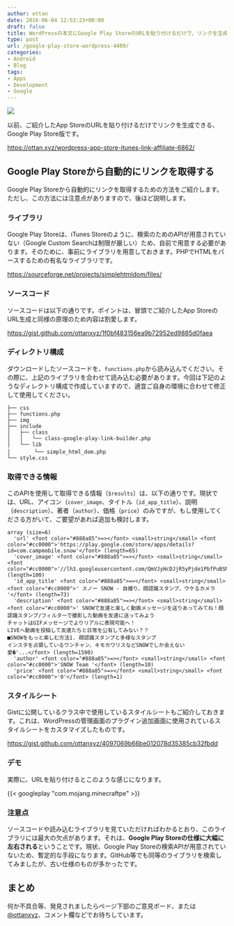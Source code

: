 ```yaml
---
author: ottan
date: 2016-06-04 12:53:23+00:00
draft: false
title: WordPressの本文にGoogle Play StoreのURLを貼り付けるだけで、リンクを生成できるようにする
type: post
url: /google-play-store-wordpress-4409/
categories:
- Android
- Blog
tags:
- Apps
- Development
- Google
---
```


![](/images/2016/06/160604-5752cc4aacb45.jpg)






以前、ご紹介したApp StoreのURLを貼り付けるだけでリンクを生成できる、Google Play Store版です。



https://ottan.xyz/wordpress-app-store-itunes-link-affiliate-6862/



## Google Play Storeから自動的にリンクを取得する





Google Play Storeから自動的にリンクを取得するための方法をご紹介します。ただし、この方法には注意点がありますので、後ほど説明します。





### ライブラリ





Google Play Storeは、iTunes Storeのように、検索のためのAPIが用意されていない（Google Custom Searchは制限が厳しい）ため、自前で用意する必要があります。そのために、事前にライブラリを用意しておきます。PHPでHTMLをパースするための有名なライブラリです。



https://sourceforge.net/projects/simplehtmldom/files/



### ソースコード





ソースコードは以下の通りです。ポイントは、冒頭でご紹介したApp StoreのURL生成と同様の原理のため内容は割愛します。



https://gist.github.com/ottanxyz/1f0bf483156ea9b72952ed9885d0faea



### ディレクトリ構成





ダウンロードしたソースコードを、`functions.php`から読み込んでください。その際に、上記のライブラリを合わせて読み込む必要があります。今回は下記のようなディレクトリ構成で作成していますので、適宜ご自身の環境に合わせて修正して使用してください。




    
    ├── css
    ├── functions.php
    ├── img
    ├── include
    │   ├── class
    │   │   └── class-google-play-link-builder.php
    │   └── lib
    │   　   └── simple_html_dom.php
    └── style.css





### 取得できる情報





このAPIを使用して取得できる情報（`$results`）は、以下の通りです。現状では、URL、アイコン（`cover_image`、タイトル（`id_app_title`）、説明（`description`）、著者（`author`）、価格（`price`）のみですが、もし使用してくださる方がいて、ご要望があれば追加も検討します。




    
    array (size=6)
      'url' <font color="#888a85">=></font> <small>string</small> <font color="#cc0000">'https://play.google.com/store/apps/details?id=com.campmobile.snow'</font> (length=65)
      'cover_image' <font color="#888a85">=></font> <small>string</small> <font color="#cc0000">'//lh3.googleusercontent.com/QmVJyHcDJjR5yPjde1PbfPuBSMNEBHdB0Q1qOEJrhMIEQ0rySmOKWxrCosQ2B0umhTE=w300'</font> (length=100)
      'id_app_title' <font color="#888a85">=></font> <small>string</small> <font color="#cc0000">' スノー SNOW - 自撮り、顔認識スタンプ、ウケるカメラ '</font> (length=73)
      'description' <font color="#888a85">=></font> <small>string</small> <font color="#cc0000">' SNOWで友達と楽しく動画メッセージを送りあってみてね！顔認識スタンプ/フィルターで撮影した動画を友達に送ってみよう
    チャットはGIFメッセージでよりリアルに表現可能へ！
    LIVEへ動画を投稿して友達たちと日常を公有してみない？？
    ■SNOWをもっと楽しむ方法1. 顔認識スタンプと多様なスタンプ
    インスタを占領しているワンチャン、キモカワリスなどSNOWでしか会えない
    愛�'...</font> (length=1590)
      'author' <font color="#888a85">=></font> <small>string</small> <font color="#cc0000">'SNOW Team '</font> (length=10)
      'price' <font color="#888a85">=></font> <small>string</small> <font color="#cc0000">'0'</font> (length=1)
    





### スタイルシート





Gistに公開しているクラス中で使用しているスタイルシートもご紹介しておきます。これは、WordPressの管理画面のプラグイン追加画面に使用されているスタイルシートをカスタマイズしたものです。



https://gist.github.com/ottanxyz/4097069b66be012078d35385cb32fbdd



### デモ





実際に、URLを貼り付けるとこのような感じになります。



{{< googleplay "com.mojang.minecraftpe" >}}



### 注意点





ソースコードや読み込むライブラリを見ていただければわかるとおり、このライブラリには最大の欠点があります。それは、**Google Play Storeの仕様に大幅に左右される**ということです。現状、Google Play Storeの検索APIが用意されていないため、暫定的な手段になります。GitHub等でも同等のライブラリを検索してみましたが、古い仕様のものが多かったです。





## まとめ





何か不具合等、発見されましたらページ下部のご意見ボード、または[@ottanxyz](https://twitter.com/ottanxyz)、コメント欄などでお待ちしています。
